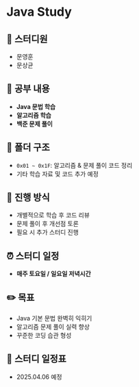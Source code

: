 # Java Study

## 👥 스터디원
- 문영훈
- 문상균

## 📌 공부 내용
- **Java 문법 학습**
- **알고리즘 학습**
- **백준 문제 풀이**

## 📂 폴더 구조
- `0x01 ~ 0x1F`: 알고리즘 & 문제 풀이 코드 정리
- 기타 학습 자료 및 코드 추가 예정

## 📅 진행 방식
- 개별적으로 학습 후 코드 리뷰
- 문제 풀이 후 개선점 토론
- 필요 시 추가 스터디 진행

## ⏰ 스터디 일정
- **매주 토요일 / 일요일 저녁시간**

## ✏️ 목표
- Java 기본 문법 완벽히 익히기
- 알고리즘 문제 풀이 실력 향상
- 꾸준한 코딩 습관 형성


## 📆 스터디 일정표 
- 2025.04.06 예정
